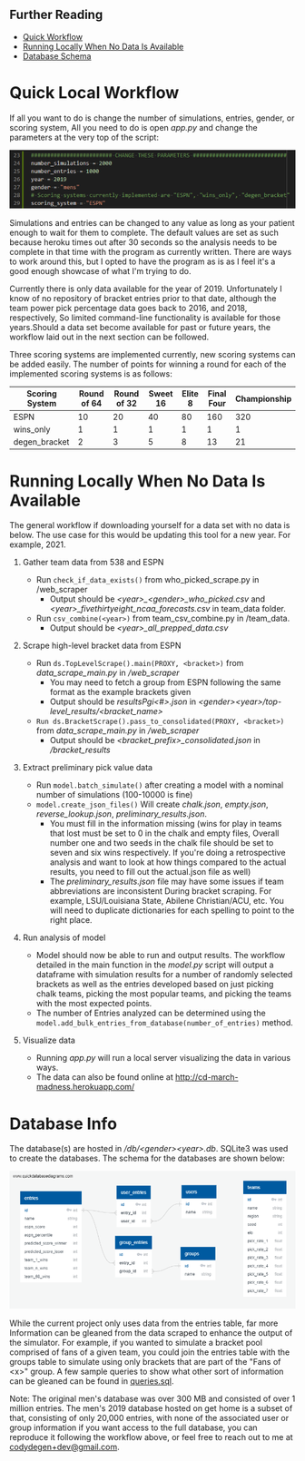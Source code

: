 ## Further Reading

- [Quick Workflow](#quick-workflow)
- [Running Locally When No Data Is Available](#running-locally-when-no-data-is-available)
- [Database Schema](#database-schema)

# Quick Local Workflow
If all you want to do is change the number of simulations, entries, gender, or scoring system, All you need to do is open *app.py* and change the parameters at the very top of the script:

![Changeable parameters](/assets/images/parameters.png)

Simulations and entries can be changed to any value as long as your patient enough to wait for them to complete. The default values are set as such because heroku times out after 30 seconds so the analysis needs to be complete in that time with the program as currently written. There are ways to work around this, but I opted to have the program as is as I feel it's a good enough showcase of what I'm trying to do.

Currently there is only data available for the year of 2019.  Unfortunately I know of no repository of bracket entries prior to that date, although the team power pick percentage data goes back to 2016, and 2018, respectively, So limited command-line functionality is available for those years.Should a data set become available for past or future years, the workflow laid out in the next section can be followed.

Three scoring systems are implemented currently, new scoring systems can be added easily. The number of points for winning a round for each of the implemented scoring systems is as follows:

| Scoring System | Round of 64 | Round of 32 | Sweet 16 | Elite 8 | Final Four | Championship |
|----------------|-------------|-------------|----------|---------|------------|--------------|
| ESPN           | 10          | 20          | 40       | 80      | 160        | 320          |
| wins_only      | 1           | 1           | 1        | 1       | 1          | 1            |
| degen_bracket  | 2           | 3           | 5        | 8       | 13         | 21           |

# Running Locally When No Data Is Available
The general workflow if downloading yourself for a data set with no data is below.  The use case for this would be updating this tool for a new year. For example, 2021.



1. Gather team data from 538 and ESPN 
   * Run `check_if_data_exists()` from who_picked_scrape.py in /web_scraper 
     * Output should be *\<year>_\<gender>_who_picked.csv* and *\<year>_fivethirtyeight_ncaa_forecasts.csv* in team_data folder.
   * Run `csv_combine(<year>)` from team_csv_combine.py in /team_data. 
     * Output should be *\<year>_all_prepped_data.csv*

2. Scrape high-level bracket data from ESPN  
   * Run `ds.TopLevelScrape().main(PROXY, <bracket>)` from *data_scrape_main.py* in */web_scraper*  
     * You may need to fetch a group from ESPN following the same format as the example brackets given  
     * Output should be *resultsPgi<#>.json* in *\<gender>\<year>/top-level_results/\<bracket_name>*
   * `Run ds.BracketScrape().pass_to_consolidated(PROXY, <bracket>)` from  *data_scrape_main.py* in */web_scraper*
     * Output should be *\<bracket_prefix>_consolidated.json* in */bracket_results*


3. Extract preliminary pick value data
   * Run `model.batch_simulate()` after creating a model with a nominal number of simulations (100-10000 is fine)
   * `model.create_json_files()` Will create *chalk.json*, *empty.json*, *reverse_lookup.json*, *preliminary_results.json*. 
     * You must fill in the information missing (wins for play in teams that lost must be set to 0 in the chalk and empty files, Overall number one and two seeds in the chalk file should be set to seven and six wins respectively. If you're doing a retrospective analysis and want to look at how things compared to the actual results, you need to fill out the actual.json file as well)
     * The *preliminary_results.json* file may have some issues if team abbreviations are inconsistent During bracket scraping.  For example, LSU/Louisiana State, Abilene Christian/ACU, etc.  You will need to duplicate dictionaries for each spelling to point to the right place.


4. Run analysis of model
   * Model should now be able to run and output results.  The workflow detailed in the main function in the *model.py* script will output a dataframe with simulation results for a number of randomly selected brackets as well as the entries developed based on just picking chalk teams, picking the most popular teams, and picking the teams with the most expected points. 
   * The number of Entries analyzed can be determined using the `model.add_bulk_entries_from_database(number_of_entries)` method.


5. Visualize data
   * Running *app.py* will run a local server visualizing the data in various ways.  
   * The data can also be found online at http://cd-march-madness.herokuapp.com/

# Database Info

The database(s) are hosted in */db/\<gender>\<year>.db*.  SQLite3 was used to create the databases.  The schema for the databases are shown below:

![database schema](assets/images/db_schema.png)

While the current project only uses data from the entries table, far more Information can be gleaned from the data scraped to enhance the output of the simulator.  For example, if you wanted to simulate a bracket pool comprised of fans of a given team, you could join the entries table with the groups table to simulate using only brackets that are part of the "Fans of \<x>" group.  A few sample queries to show what other sort of information can be gleaned can be found in [queries.sql](/db/queries.sql).  

Note: The original men's database was over 300 MB and consisted of over 1 million entries. The men's 2019 database hosted on get home is a subset of that, consisting of only 20,000 entries, with none of the associated user or group information if you want access to the full database, you can reproduce it following the workflow above, or feel free to reach out to me at codydegen+dev@gmail.com.